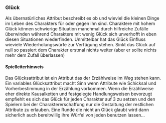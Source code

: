 ### Glück

Als übernatürliches Attribut beschreibt es ob und wieviel die kleinen Dinge im Leben des Charakters für oder gegen ihn
sind. Charaktere mit hohem Glück können schwierige Situation manchmal durch hilfreiche Zufälle überwinden während
Charaktere mit wenig Glück sich unverhofft in eben diesen Situationen wiederfinden. Unmittelbar hat das Glück Einfluss
wieviele Wiederholungswürfe zur Verfügung stehen. Sinkt das Glück auf null so passiert dem Charakter erstmal nichts
weiter (aber er sollte nichts mehr dem Zufall überlassen)

#### Spielleiterhinweis

Das Glücksattribut ist ein Attribut das der Erzählweise im Weg stehen kann. Ein variables Glücksattribut macht Sinn
wenn Attribute wie Schicksal und Vorherbestimmung in der Erzählung vorkommen. Wenn die Erzählweise eher direkte
Kausalketten und festgelegte Handlungsweisen bevorzugt empfiehlt es sich das Glück für jeden Charakter auf 3 zu
setzen und den Spielern bei der Charaktererschaffung nur die Gestaltung der restlichen Attribute zu erlauben. Eine
Runde die nicht an Glück glaubt wird dann sicherlich auch bereitwillig ihre Würfel von jeden benutzen lassen...

